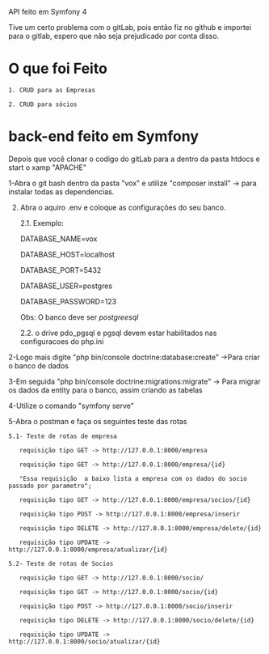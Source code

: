 API feito em Symfony 4

Tive um certo problema com o gitLab, pois então fiz no github e importei para o gitlab, espero que não seja prejudicado por conta disso.

# O que foi Feito

	1. CRUD para as Empresas
	
	2. CRUD para sócios
  

# back-end feito em Symfony

Depois que você clonar o codigo do gitLab para a  dentro da pasta htdocs e start o xamp "APACHE"

  1-Abra o git bash dentro da pasta "vox" e utilize "composer install" -> para instalar todas as dependencias.
  
  2. Abra o aquiro .env e coloque as configurações do seu banco.
  
	  2.1. Exemplo:
		
		DATABASE_NAME=vox
		  
	   	DATABASE_HOST=localhost
		
		DATABASE_PORT=5432
		  
	  	DATABASE_USER=postgres
		
	  	DATABASE_PASSWORD=123
		
		Obs: O banco deve ser *postgreesql*
		
	 2.2. o drive pdo_pgsql e pgsql devem estar habilitados nas configuracoes do php.ini

  
  2-Logo mais digite "php bin/console doctrine:database:create" ->Para criar o banco de dados
  
  3-Em seguida "php bin/console doctrine:migrations:migrate" -> Para migrar os dados da entity para o banco, assim criando as tabelas
  
  4-Utilize o  comando "symfony serve"
  
  5-Abra o postman e faça os seguintes teste das rotas 
    
    5.1- Teste de rotas de empresa
    
       requisição tipo GET -> http://127.0.0.1:8000/empresa
       
       requisição tipo GET -> http://127.0.0.1:8000/empresa/{id}
       
       "Essa requisição  a baixo lista a empresa com os dados do socio passado por parametro";
       
       requisição tipo GET -> http://127.0.0.1:8000/empresa/socios/{id} 
       
       requisição tipo POST -> http://127.0.0.1:8000/empresa/inserir
       
       requisição tipo DELETE -> http://127.0.0.1:8000/empresa/delete/{id}
       
       requisição tipo UPDATE -> http://127.0.0.1:8000/empresa/atualizar/{id}
       
    5.2- Teste de rotas de Socios 
    
       requisição tipo GET -> http://127.0.0.1:8000/socio/
       
       requisição tipo GET -> http://127.0.0.1:8000/socio/{id}
       
       requisição tipo POST -> http://127.0.0.1:8000/socio/inserir
       
       requisição tipo DELETE -> http://127.0.0.1:8000/socio/delete/{id}
       
       requisição tipo UPDATE -> http://127.0.0.1:8000/socio/atualizar/{id}
       
       

    
  
       

